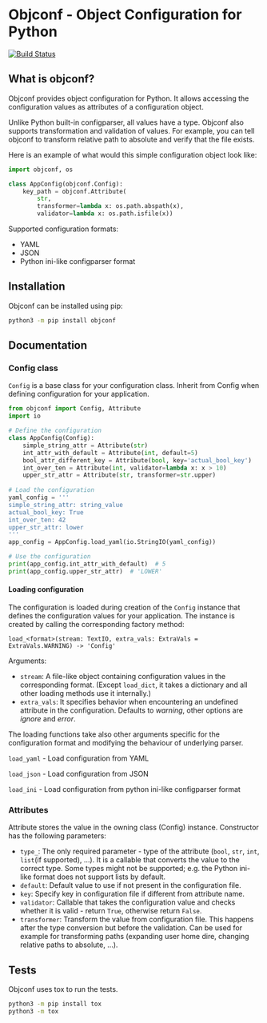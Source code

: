 # Objconf - Object Configuration for Python
[![Build Status](https://app.travis-ci.com/milosta/objconf.svg?branch=master)](https://app.travis-ci.com/milosta/objconf)
## What is objconf?
Objconf provides object configuration for Python.
It allows accessing the configuration values as attributes of a configuration object.

Unlike Python built-in configparser, all values have a type. Objconf also supports transformation
and validation of values. For example, you can tell objconf to transform relative path to absolute
and verify that the file exists.

Here is an example of what would this simple configuration object look like:

```python
import objconf, os

class AppConfig(objconf.Config):
    key_path = objconf.Attribute(
        str,
        transformer=lambda x: os.path.abspath(x),
        validator=lambda x: os.path.isfile(x))
```

Supported configuration formats:
- YAML
- JSON
- Python ini-like configparser format


## Installation
Objconf can be installed using pip:
```bash
python3 -m pip install objconf 
```

## Documentation

### Config class
`Config` is a base class for your configuration class.
Inherit from Config when defining configuration for your application.
```python
from objconf import Config, Attribute
import io

# Define the configuration
class AppConfig(Config):
    simple_string_attr = Attribute(str)
    int_attr_with_default = Attribute(int, default=5)
    bool_attr_different_key = Attribute(bool, key='actual_bool_key')
    int_over_ten = Attribute(int, validator=lambda x: x > 10)
    upper_str_attr = Attribute(str, transformer=str.upper)
    
# Load the configuration
yaml_config = '''
simple_string_attr: string_value
actual_bool_key: True
int_over_ten: 42
upper_str_attr: lower
'''
app_config = AppConfig.load_yaml(io.StringIO(yaml_config))

# Use the configuration
print(app_config.int_attr_with_default)  # 5
print(app_config.upper_str_attr)  # 'LOWER'
```

#### Loading configuration
The configuration is loaded during creation of the `Config` instance that defines
the configuration values for your application. The instance is created by calling the corresponding
factory method:
```
load_<format>(stream: TextIO, extra_vals: ExtraVals = ExtraVals.WARNING) -> 'Config'
```

Arguments:
- `stream`: A file-like object containing configuration values in the corresponding
  format. (Except `load_dict`, it takes a dictionary
  and  all other loading methods use it internally.)
- `extra_vals`: It specifies behavior when encountering an undefined attribute in the configuration.
  Defaults to _warning_, other options are _ignore_ and _error_.

The loading functions take also other arguments specific for the configuration format
and modifying the behaviour of underlying parser.

``load_yaml`` - Load configuration from YAML

``load_json`` - Load configuration from JSON

``load_ini`` - Load configuration from python ini-like configparser format


### Attributes
Attribute stores the value in the owning class (Config) instance.
Constructor has the following parameters:
- ``type_``: The only required parameter - type of the attribute
    (`bool`, `str`, `int`, `list`(if supported), …).
    It is a callable that converts the value to the correct type.
    Some types might not be supported; e.g. the Python ini-like format
    does not support lists by default.
- ``default``: Default value to use if not present in the configuration file.
- ``key``: Specify key in configuration file if different from attribute name.
- ``validator``: Callable that takes the configuration value and checks whether 
    it is valid - return `True`, otherwise return `False`.
- ``transformer``: Transform the value from configuration file. This happens
    after the type conversion but before the validation.
    Can be used for example for transforming paths
    (expanding user home dire, changing relative paths to absolute, …).

## Tests
Objconf uses tox to run the tests.
```bash
python3 -m pip install tox
python3 -m tox
```
